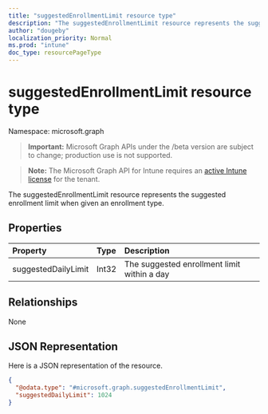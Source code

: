 ```yaml
---
title: "suggestedEnrollmentLimit resource type"
description: "The suggestedEnrollmentLimit resource represents the suggested enrollment limit when given an enrollment type."
author: "dougeby"
localization_priority: Normal
ms.prod: "intune"
doc_type: resourcePageType
---
```


# suggestedEnrollmentLimit resource type

Namespace: microsoft.graph

> **Important:** Microsoft Graph APIs under the /beta version are subject to change; production use is not supported.

> **Note:** The Microsoft Graph API for Intune requires an [active Intune license](https://go.microsoft.com/fwlink/?linkid=839381) for the tenant.

The suggestedEnrollmentLimit resource represents the suggested enrollment limit when given an enrollment type.

## Properties
|Property|Type|Description|
|:---|:---|:---|
|suggestedDailyLimit|Int32|The suggested enrollment limit within a day|

## Relationships
None

## JSON Representation
Here is a JSON representation of the resource.
<!-- {
  "blockType": "resource",
  "@odata.type": "microsoft.graph.suggestedEnrollmentLimit"
}
-->
``` json
{
  "@odata.type": "#microsoft.graph.suggestedEnrollmentLimit",
  "suggestedDailyLimit": 1024
}
```






